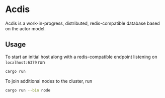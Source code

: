 # Acdis

Acdis is a work-in-progress, distributed, redis-compatible database based on the actor model.

## Usage

To start an initial host along with a redis-compatible endpoint listening on `localhost:6379` run
```bash
cargo run
```

To join additional nodes to the cluster, run 
```bash
cargo run --bin node
```
